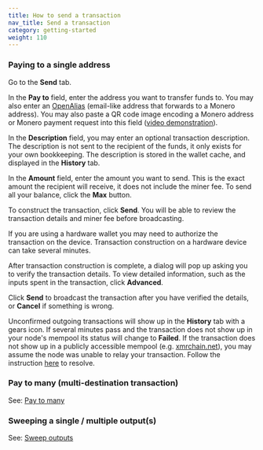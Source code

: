 ```yaml
---
title: How to send a transaction
nav_title: Send a transaction
category: getting-started
weight: 110
---
```


### Paying to a single address

Go to the **Send** tab.

In the **Pay to** field, enter the address you want to transfer funds to. You may also enter an [OpenAlias](https://openalias.org/) (email-like address that forwards to a Monero address). You may also paste a QR code image encoding a Monero address or Monero payment request into this field ([video demonstration](/static/files/qr_paste.mp4)).

In the **Description** field, you may enter an optional transaction description. The description is not sent to the recipient of the funds, it only exists for your own bookkeeping. The description is stored in the wallet cache, and displayed in the **History** tab.

In the **Amount** field, enter the amount you want to send. This is the exact amount the recipient will receive, it does not include the miner fee. To send all your balance, click the **Max** button.

To construct the transaction, click **Send**. You will be able to review the transaction details and miner fee before broadcasting.

If you are using a hardware wallet you may need to authorize the transaction on the device. Transaction construction on a hardware device can take several minutes.

After transaction construction is complete, a dialog will pop up asking you to verify the transaction details. To view detailed information, such as the inputs spent in the transaction, click **Advanced**.

Click **Send** to broadcast the transaction after you have verified the details, or **Cancel** if something is wrong.

Unconfirmed outgoing transactions will show up in the **History** tab with a gears icon. If several minutes pass and the transaction does not show up in your node's mempool its status will change to **Failed**. If the transaction does not show up in a publicly accessible mempool (e.g. [xmrchain.net](https://xmrchain.net/txpool)), you may assume the node was unable to relay your transaction. Follow the instruction [here](/failed-transaction) to resolve.

### Pay to many (multi-destination transaction)

See: [Pay to many](pay-to-many)

### Sweeping a single / multiple output(s)

See: [Sweep outputs](sweep-outputs)
